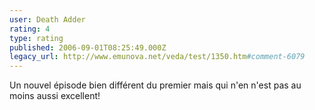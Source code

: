 ```yaml
---
user: Death Adder
rating: 4
type: rating
published: 2006-09-01T08:25:49.000Z
legacy_url: http://www.emunova.net/veda/test/1350.htm#comment-6079
---
```

Un nouvel épisode bien différent du premier mais qui n'en n'est pas au moins aussi excellent!